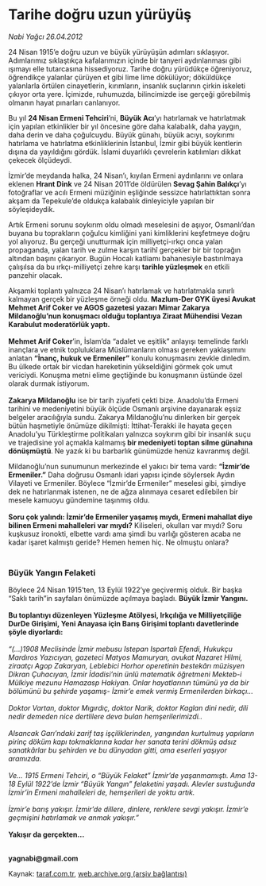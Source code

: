 # Tarihe doğru uzun yürüyüş

*Nabi Yağcı 26.04.2012*

<div class="yazi"><p>24 Nisan 1915’e doğru uzun ve büyük yürüyüşün adımları sıklaşıyor. Adımlarımız sıklaştıkça kafalarımızın içinde bir tanyeri aydınlanması gibi ışımayı elle tutarcasına hissediyoruz. Tarihe doğru yürüdükçe öğreniyoruz, öğrendikçe yalanlar çürüyen et gibi lime lime dökülüyor; döküldükçe yalanlarla örtülen cinayetlerin, kırımların, insanlık suçlarının çirkin iskeleti çıkıyor orta yere. İçimizde, ruhumuzda, bilincimizde ise gerçeği görebilmiş olmanın hayat pınarları canlanıyor. </p>
<p>Bu yıl <b>24 Nisan Ermeni Tehciri</b>’ni, <b>Büyük Acı</b>’yı hatırlamak ve hatırlatmak için yapılan etkinlikler bir yıl öncesine göre daha kalabalık, daha yaygın, daha derin ve daha çoğulcuydu. Büyük günahı, büyük acıyı, soykırımı hatırlama ve hatırlatma etkinliklerinin İstanbul, İzmir gibi büyük kentlerin dışına da yayıldığını gördük. İslami duyarlıklı çevrelerin katılımları dikkat çekecek ölçüdeydi. </p>
<p>İzmir’de meydanda halka, 24 Nisan’ı, kıyılan Ermeni aydınlarını ve onlara eklenen <b>Hrant Dink</b> ve 24 Nisan 2011’de öldürülen <b>Sevag Şahin Balıkçı</b>’yı fotoğraflar ve acılı Ermeni müziğinin eşliğinde sessizce hatırlattıktan sonra akşam da Tepekule’de oldukça kalabalık dinleyiciyle yapılan bir söyleşideydik.</p>
<p>Artık Ermeni sorunu soykırım oldu olmadı meselesini de aşıyor, Osmanlı’dan buyana bu toprakların çoğulcu kimliğini yani kimliklerini keşfetmeye doğru yol alıyoruz. Bu gerçeği unutturmak için milliyetçi-ırkçı onca yalan propaganda, yalan tarih ve zulme karşın tarihî gerçekler bir bir toprağın altından başını çıkarıyor. Bugün Hocalı katliamı bahanesiyle bastırılmaya çalışılsa da bu ırkçı-milliyetçi zehre karşı <b>tarihle yüzleşmek</b> en etkili panzehir olacak. </p>
<p>Akşamki toplantı yalnızca 24 Nisan’ı hatırlamak ve hatırlatmakla sınırlı kalmayan gerçek bir yüzleşme örneği oldu. <b>Mazlum-Der GYK üyesi Avukat Mehmet Arif Coker ve A</b><b>GOS</b><b> gazetesi yazarı Mimar Zakarya Mildanoğlu’nun konuşmacı olduğu toplantıya Ziraat Mühendisi Vezan Karabulut moderatörlük yaptı.<br/><br/></b><b>Mehmet Arif Coker</b>’in, İslam’da “adalet ve eşitlik” anlayışı temelinde farklı inançlara ve etnik topluluklara Müslümanların olması gereken yaklaşımını anlatan <b>“İnanç, hukuk ve Ermeniler”</b> konulu konuşmasını zevkle dinledim. Bu ülkede ortak bir vicdan hareketinin yükseldiğini görmek çok umut vericiydi. Konuşma metni elime geçtiğinde bu konuşmanın üstünde özel olarak durmak istiyorum.<br/><br/><b>Zakarya Mildanoğlu</b> ise bir tarih ziyafeti çekti bize. Anadolu’da Ermeni tarihini ve medeniyetini büyük ölçüde Osmanlı arşivine dayanarak eşsiz belgeler aracılığıyla sundu. Zakarya Mildanoğlu’nu dinlerken bir gerçek bütün haşmetiyle önümüze dikilmişti: İttihat-Terakki ile hayata geçen Anadolu’yu Türkleştirme politikaları yalnızca soykırım gibi bir insanlık suçu ve trajedisine yol açmakla kalmamış<b> bir medeniyeti toptan silme günahına dönüşmüştü</b>.<b> </b>Ne yazık ki bu barbarlık günümüzde henüz kavranmış değil. </p>
<p>Mildanoğlu’nun sunumunun merkezinde el yakıcı bir tema vardı: <b>“İzmir’de Ermeniler.”</b> Daha doğrusu Osmanlı idari yapısı içinde söylersek Aydın Vilayeti ve Ermeniler. Böylece “İzmir’de Ermeniler” meselesi gibi, şimdiye dek ne hatırlanmak istenen, ne de ağza alınmaya cesaret edilebilen bir mesele kamuoyu gündemine taşınmış oldu.<br/><br/><b>Soru çok yalındı: İzmir’de Ermeniler yaşamış mıydı, Ermeni mahallat diye bilinen Ermeni mahalleleri var mıydı?</b> Kiliseleri, okulları var mıydı? Soru kuşkusuz ironokti, elbette vardı ama şimdi bu varlığı gösteren acaba ne kadar işaret kalmıştı geride? Hemen hemen hiç. Ne olmuştu onlara?<br/></p>
<p></p>
<h3><br/>Büyük Yangın Felaketi</h3>
<p>Böylece 24 Nisan 1915’ten, 13 Eylül 1922’ye geçivermiş olduk. Bir başka “Saklı tarih”in sayfaları önümüzde açılmaya başladı. <b>Büyük İzmir Yangını.<br/><br/></b><b>Bu toplantıyı düzenleyen Yüzleşme Atölyesi, Irkçılığa ve Milliyetçiliğe DurDe Girişimi, Yeni Anayasa için Barış Girişimi toplantı davetlerinde şöyle diyorlardı:<br/><br/></b><i>“(...)</i><i>1908 Meclisinde İzmir mebusu Istepan Ispartalı Efendi, Hukukçu Mardıros Yazıcıyan, gazeteci Matyos Mamuryan, avukat Nazaret Hilmi, ziraatçı Agop Zakaryan, Leblebici Horhor operetinin bestekârı müzisyen Dikran Çuhacıyan, İzmir İdadisi’nin ünlü matematik öğretmeni Mekteb-i Mülkiye mezunu Hamazasp Hakiyan. Onlar hayatlarının tümünü ya da bir bölümünü bu şehirde yaşamış- İzmir’e emek vermiş Ermenilerden birkaçı...<br/><br/></i><i>Doktor Vartan, doktor Mıgırdıç, doktor Narik, doktor Kaglan dini nedir, dili nedir demeden nice dertlilere deva bulan hemşerilerimizdi.. <br/><br/></i><i>Alsancak Garı’ndaki zarif taş işçiliklerinden, yangından kurtulmuş yapıların pirinç döküm kapı tokmaklarına kadar her sanata terini dökmüş adsız sanatkârlar bu şehirden ve bu dünyadan gitti, ama eserleri yaşıyor aramızda.<br/><br/></i><i>Ve... 1915 Ermeni Tehciri, o “Büyük Felaket” İzmir’de yaşanmamıştı. Ama 13-18 Eylül 1922’de İzmir “Büyük Yangın” felaketini yaşadı. Alevler sustuğunda İzmir’in Ermeni mahalleleri de, hemşerileri de yoktu artık.<br/><br/></i><i>İzmir’e barış yakışır. İzmir’de dillere, dinlere, renklere sevgi yakışır. İzmir’e geçmişini hatırlamak ve anmak yakışır.” <br/><br/></i><b>Yakışır da gerçekten...</b></p>
<p><b><br/>yagnabi@gmail.com</b></p>
</div>

Kaynak: [taraf.com.tr](http://www.taraf.com.tr/nabi-yagci/makale-tarihe-dogru-uzun-yuruyus.htm), [web.archive.org (arşiv bağlantısı)](http://web.archive.org/web/20131107141740/http://www.taraf.com.tr/nabi-yagci/makale-tarihe-dogru-uzun-yuruyus.htm)
